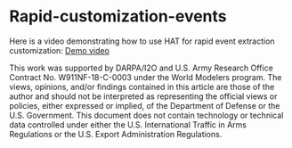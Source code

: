 # Rapid-customization-events

Here is a video demonstrating how to use HAT for rapid event extraction customization: [Demo video](https://vimeo.com/316671444)

This work was supported by DARPA/I2O and U.S. Army Research Office Contract No. W911NF-18-C-0003 under the World Modelers program. The views, opinions, and/or findings contained in this article are those of the author and should not be interpreted as representing the official views or policies, either expressed or implied, of the Department of Defense or the U.S. Government. This document does not contain technology or technical data controlled under either the U.S. International Traffic in Arms Regulations or the U.S. Export Administration Regulations.
